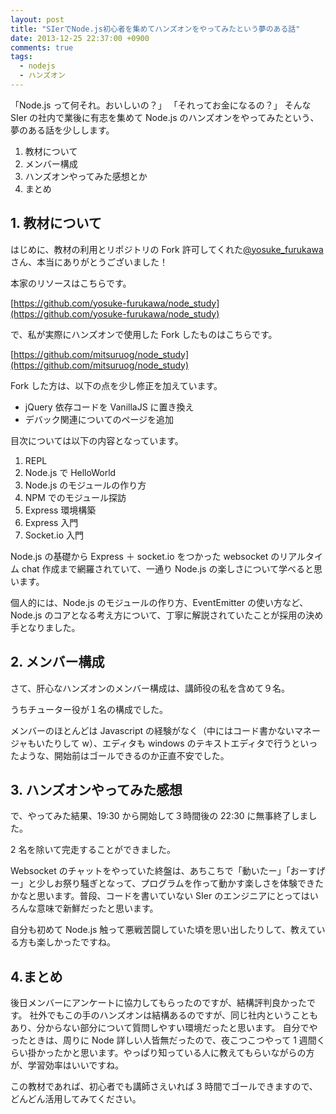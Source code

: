 ```yaml
---
layout: post
title: "SIerでNode.js初心者を集めてハンズオンをやってみたという夢のある話"
date: 2013-12-25 22:37:00 +0900
comments: true
tags:
  - nodejs
  - ハンズオン
---
```


「Node.js って何それ。おいしいの？」
「それってお金になるの？」
そんな SIer の社内で業後に有志を集めて Node.js のハンズオンをやってみたという、夢のある話を少しします。

<!-- more -->

1.  教材について
2.  メンバー構成
3.  ハンズオンやってみた感想とか
4.  まとめ

## 1. 教材について

はじめに、教材の利用とリポジトリの Fork 許可してくれた[@yosuke_furukawa](http://twitter.com/yosuke_furukawa)さん、本当にありがとうございました！

本家のリソースはこちらです。

[https://github.com/yosuke-furukawa/node_study](https://github.com/yosuke-furukawa/node_study)

で、私が実際にハンズオンで使用した Fork したものはこちらです。

[https://github.com/mitsuruog/node_study](https://github.com/mitsuruog/node_study)

Fork した方は、以下の点を少し修正を加えています。

- jQuery 依存コードを VanillaJS に置き換え
- デバック関連についてのページを追加

目次については以下の内容となっています。

1.  REPL
2.  Node.js で HelloWorld
3.  Node.js のモジュールの作り方
4.  NPM でのモジュール探訪
5.  Express 環境構築
6.  Express 入門
7.  Socket.io 入門

Node.js の基礎から Express ＋ socket.io をつかった websocket のリアルタイム chat 作成まで網羅されていて、一通り Node.js の楽しさについて学べると思います。

個人的には、Node.js のモジュールの作り方、EventEmitter の使い方など、Node.js のコアとなる考え方について、丁寧に解説されていたことが採用の決め手となりました。

## 2. メンバー構成</span></u>

さて、肝心なハンズオンのメンバー構成は、講師役の私を含めて９名。

うちチューター役が１名の構成でした。

メンバーのほとんどは Javascript の経験がなく（中にはコード書かないマネージャもいたりして w）、エディタも windows のテキストエディタで行うといったような、開始前はゴールできるのか正直不安でした。

## 3. ハンズオンやってみた感想</span></u>

で、やってみた結果、19:30 から開始して３時間後の 22:30 に無事終了しました。

2 名を除いて完走することができました。

Websocket のチャットをやっていた終盤は、あちこちで「動いたー」「おーすげー」と少しお祭り騒ぎとなって、プログラムを作って動かす楽しさを体験できたかなと思います。普段、コードを書いていない SIer のエンジニアにとってはいろんな意味で新鮮だったと思います。

自分も初めて Node.js 触って悪戦苦闘していた頃を思い出したりして、教えている方も楽しかったですね。

## 4.まとめ

後日メンバーにアンケートに協力してもらったのですが、結構評判良かったです。
社外でもこの手のハンズオンは結構あるのですが、同じ社内ということもあり、分からない部分について質問しやすい環境だったと思います。
自分でやったときは、周りに Node 詳しい人皆無だったので、夜こつこつやって 1 週間くらい掛かったかと思います。やっぱり知っている人に教えてもらいながらの方が、学習効率はいいですね。

この教材であれば、初心者でも講師さえいれば 3 時間でゴールできますので、どんどん活用してみてください。
